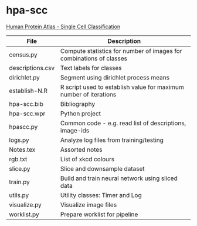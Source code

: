 # hpa-scc
[Human Protein Atlas - Single Cell Classification](https://www.kaggle.com/c/hpa-single-cell-image-classification)


|File|Description|
|---------------------|-------------------------------------------------------------------------------------------------|
|census.py|Compute statistics for number of images for combinations of classes|
|descriptions.csv|Text labels for classes|
|dirichlet.py|Segment using dirichlet process means|
|establish-N.R|R script used to establish value for maximum number of iterations|
|hpa-scc.bib|Bibliography|
|hpa-scc.wpr|Python project|
|hpascc.py|Common code - e.g. read list of descriptions, image-ids|
|logs.py|Analyze log files from training/testing|
|Notes.tex|Assorted notes|
|rgb.txt|List of xkcd colours|
|slice.py|Slice and downsample dataset|
|train.py|Build and train neural network using sliced data|
|utils.py|Utility classes: Timer and Log|
|visualize.py|Visualize image files|
|worklist.py|Prepare worklist for pipeline|

